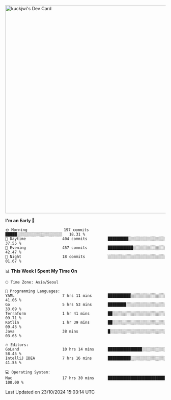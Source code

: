 <a href="https://app.daily.dev/kuckhwancho"><img src="https://api.daily.dev/devcards/v2/efef39c8028947428b3c0b486b9cd9b6.png?r=iz2&type=wide" width="652" alt="kuckjwi's Dev Card"/></a>

<!--START_SECTION:waka-->
**I'm an Early 🐤** 

```text
🌞 Morning                197 commits         █████░░░░░░░░░░░░░░░░░░░░   18.31 % 
🌆 Daytime                404 commits         █████████░░░░░░░░░░░░░░░░   37.55 % 
🌃 Evening                457 commits         ███████████░░░░░░░░░░░░░░   42.47 % 
🌙 Night                  18 commits          ░░░░░░░░░░░░░░░░░░░░░░░░░   01.67 % 
```


📊 **This Week I Spent My Time On** 

```text
🕑︎ Time Zone: Asia/Seoul

💬 Programming Languages: 
YAML                     7 hrs 11 mins       ██████████░░░░░░░░░░░░░░░   41.06 % 
Go                       5 hrs 53 mins       ████████░░░░░░░░░░░░░░░░░   33.69 % 
Terraform                1 hr 41 mins        ██░░░░░░░░░░░░░░░░░░░░░░░   09.71 % 
Kotlin                   1 hr 39 mins        ██░░░░░░░░░░░░░░░░░░░░░░░   09.43 % 
Java                     38 mins             █░░░░░░░░░░░░░░░░░░░░░░░░   03.65 % 

🔥 Editors: 
GoLand                   10 hrs 14 mins      ███████████████░░░░░░░░░░   58.45 % 
IntelliJ IDEA            7 hrs 16 mins       ██████████░░░░░░░░░░░░░░░   41.55 % 

💻 Operating System: 
Mac                      17 hrs 30 mins      █████████████████████████   100.00 % 
```


 Last Updated on 23/10/2024 15:03:14 UTC
<!--END_SECTION:waka-->
